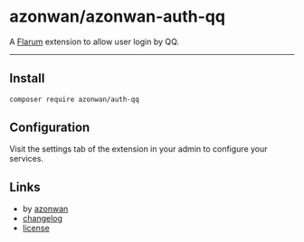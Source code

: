 # azonwan/azonwan-auth-qq

A [Flarum](http://flarum.org) extension to allow user login by QQ.

---

## Install

```bash
composer require azonwan/auth-qq
```

## Configuration

Visit the settings tab of the extension in your admin to configure your services.


## Links


- by [azonwan](https://github.com/azonwan)
- [changelog](changelog.md)
- [license](license.md)

[packagist-link]: https://packagist.org/packages/azonwan/auth-qq
